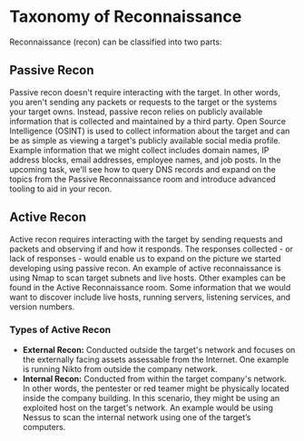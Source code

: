 # Taxonomy of Reconnaissance

Reconnaissance (recon) can be classified into two parts:

## Passive Recon

Passive recon doesn't require interacting with the target. In other words, you aren't sending any packets or requests to the target or the systems your target owns. Instead, passive recon relies on publicly available information that is collected and maintained by a third party. Open Source Intelligence (OSINT) is used to collect information about the target and can be as simple as viewing a target's publicly available social media profile. Example information that we might collect includes domain names, IP address blocks, email addresses, employee names, and job posts. In the upcoming task, we'll see how to query DNS records and expand on the topics from the Passive Reconnaissance room and introduce advanced tooling to aid in your recon.

## Active Recon

Active recon requires interacting with the target by sending requests and packets and observing if and how it responds. The responses collected - or lack of responses - would enable us to expand on the picture we started developing using passive recon. An example of active reconnaissance is using Nmap to scan target subnets and live hosts. Other examples can be found in the Active Reconnaissance room. Some information that we would want to discover include live hosts, running servers, listening services, and version numbers.

### Types of Active Recon

- **External Recon:** Conducted outside the target's network and focuses on the externally facing assets assessable from the Internet. One example is running Nikto from outside the company network.
- **Internal Recon:** Conducted from within the target company's network. In other words, the pentester or red teamer might be physically located inside the company building. In this scenario, they might be using an exploited host on the target's network. An example would be using Nessus to scan the internal network using one of the target’s computers.